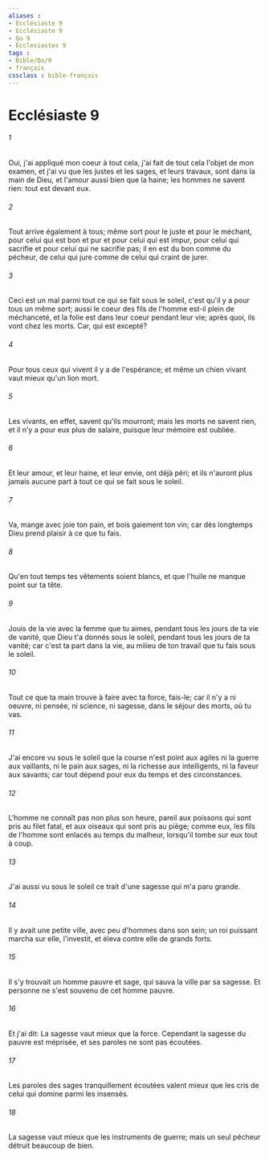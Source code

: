 ```yaml
---
aliases : 
- Ecclésiaste 9
- Ecclésiaste 9
- Qo 9
- Ecclesiastes 9
tags : 
- Bible/Qo/9
- français
cssclass : bible-français
---
```


# Ecclésiaste 9

###### 1
Oui, j'ai appliqué mon coeur à tout cela, j'ai fait de tout cela l'objet de mon examen, et j'ai vu que les justes et les sages, et leurs travaux, sont dans la main de Dieu, et l'amour aussi bien que la haine; les hommes ne savent rien: tout est devant eux.
###### 2
Tout arrive également à tous; même sort pour le juste et pour le méchant, pour celui qui est bon et pur et pour celui qui est impur, pour celui qui sacrifie et pour celui qui ne sacrifie pas; il en est du bon comme du pécheur, de celui qui jure comme de celui qui craint de jurer.
###### 3
Ceci est un mal parmi tout ce qui se fait sous le soleil, c'est qu'il y a pour tous un même sort; aussi le coeur des fils de l'homme est-il plein de méchanceté, et la folie est dans leur coeur pendant leur vie; après quoi, ils vont chez les morts. Car, qui est excepté?
###### 4
Pour tous ceux qui vivent il y a de l'espérance; et même un chien vivant vaut mieux qu'un lion mort.
###### 5
Les vivants, en effet, savent qu'ils mourront; mais les morts ne savent rien, et il n'y a pour eux plus de salaire, puisque leur mémoire est oubliée.
###### 6
Et leur amour, et leur haine, et leur envie, ont déjà péri; et ils n'auront plus jamais aucune part à tout ce qui se fait sous le soleil.
###### 7
Va, mange avec joie ton pain, et bois gaiement ton vin; car dès longtemps Dieu prend plaisir à ce que tu fais.
###### 8
Qu'en tout temps tes vêtements soient blancs, et que l'huile ne manque point sur ta tête.
###### 9
Jouis de la vie avec la femme que tu aimes, pendant tous les jours de ta vie de vanité, que Dieu t'a donnés sous le soleil, pendant tous les jours de ta vanité; car c'est ta part dans la vie, au milieu de ton travail que tu fais sous le soleil.
###### 10
Tout ce que ta main trouve à faire avec ta force, fais-le; car il n'y a ni oeuvre, ni pensée, ni science, ni sagesse, dans le séjour des morts, où tu vas.
###### 11
J'ai encore vu sous le soleil que la course n'est point aux agiles ni la guerre aux vaillants, ni le pain aux sages, ni la richesse aux intelligents, ni la faveur aux savants; car tout dépend pour eux du temps et des circonstances.
###### 12
L'homme ne connaît pas non plus son heure, pareil aux poissons qui sont pris au filet fatal, et aux oiseaux qui sont pris au piège; comme eux, les fils de l'homme sont enlacés au temps du malheur, lorsqu'il tombe sur eux tout à coup.
###### 13
J'ai aussi vu sous le soleil ce trait d'une sagesse qui m'a paru grande.
###### 14
Il y avait une petite ville, avec peu d'hommes dans son sein; un roi puissant marcha sur elle, l'investit, et éleva contre elle de grands forts.
###### 15
Il s'y trouvait un homme pauvre et sage, qui sauva la ville par sa sagesse. Et personne ne s'est souvenu de cet homme pauvre.
###### 16
Et j'ai dit: La sagesse vaut mieux que la force. Cependant la sagesse du pauvre est méprisée, et ses paroles ne sont pas écoutées.
###### 17
Les paroles des sages tranquillement écoutées valent mieux que les cris de celui qui domine parmi les insensés.
###### 18
La sagesse vaut mieux que les instruments de guerre; mais un seul pécheur détruit beaucoup de bien.
